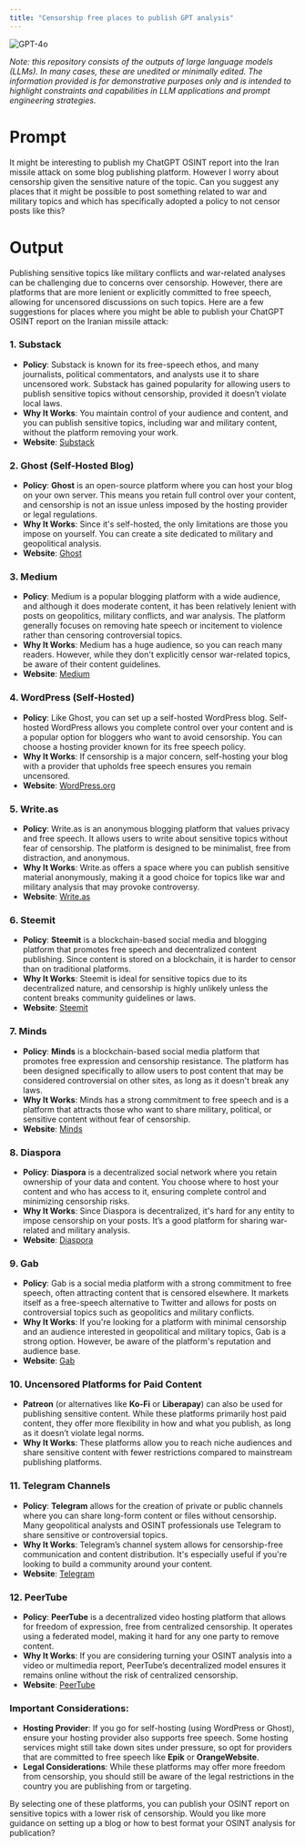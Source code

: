 ```yaml
---
title: "Censorship free places to publish GPT analysis"
---
```

![GPT-4o](https://img.shields.io/badge/GPT--4o-3333FF?style=for-the-badge&logo=openai&logoColor=white)



*Note: this repository consists of the outputs of large language models (LLMs). In many cases, these are unedited or minimally edited. The information provided is for demonstrative purposes only and is intended to highlight constraints and capabilities in LLM applications and prompt engineering strategies.*


# Prompt

It might be interesting to publish my ChatGPT OSINT report into the Iran missile attack on some blog publishing platform. However I worry about censorship given the sensitive nature of the topic. Can you suggest any places that it might be possible to post something related to war and military topics and which has specifically adopted a policy to not censor posts like this?

# Output



Publishing sensitive topics like military conflicts and war-related analyses can be challenging due to concerns over censorship. However, there are platforms that are more lenient or explicitly committed to free speech, allowing for uncensored discussions on such topics. Here are a few suggestions for places where you might be able to publish your ChatGPT OSINT report on the Iranian missile attack:

### 1. **Substack**
   - **Policy**: Substack is known for its free-speech ethos, and many journalists, political commentators, and analysts use it to share uncensored work. Substack has gained popularity for allowing users to publish sensitive topics without censorship, provided it doesn’t violate local laws.
   - **Why It Works**: You maintain control of your audience and content, and you can publish sensitive topics, including war and military content, without the platform removing your work.
   - **Website**: [Substack](https://www.substack.com)

### 2. **Ghost (Self-Hosted Blog)**
   - **Policy**: **Ghost** is an open-source platform where you can host your blog on your own server. This means you retain full control over your content, and censorship is not an issue unless imposed by the hosting provider or legal regulations.
   - **Why It Works**: Since it's self-hosted, the only limitations are those you impose on yourself. You can create a site dedicated to military and geopolitical analysis.
   - **Website**: [Ghost](https://ghost.org)

### 3. **Medium**
   - **Policy**: Medium is a popular blogging platform with a wide audience, and although it does moderate content, it has been relatively lenient with posts on geopolitics, military conflicts, and war analysis. The platform generally focuses on removing hate speech or incitement to violence rather than censoring controversial topics.
   - **Why It Works**: Medium has a huge audience, so you can reach many readers. However, while they don't explicitly censor war-related topics, be aware of their content guidelines.
   - **Website**: [Medium](https://www.medium.com)

### 4. **WordPress (Self-Hosted)**
   - **Policy**: Like Ghost, you can set up a self-hosted WordPress blog. Self-hosted WordPress allows you complete control over your content and is a popular option for bloggers who want to avoid censorship. You can choose a hosting provider known for its free speech policy.
   - **Why It Works**: If censorship is a major concern, self-hosting your blog with a provider that upholds free speech ensures you remain uncensored.
   - **Website**: [WordPress.org](https://www.wordpress.org)

### 5. **Write.as**
   - **Policy**: Write.as is an anonymous blogging platform that values privacy and free speech. It allows users to write about sensitive topics without fear of censorship. The platform is designed to be minimalist, free from distraction, and anonymous.
   - **Why It Works**: Write.as offers a space where you can publish sensitive material anonymously, making it a good choice for topics like war and military analysis that may provoke controversy.
   - **Website**: [Write.as](https://write.as)

### 6. **Steemit**
   - **Policy**: **Steemit** is a blockchain-based social media and blogging platform that promotes free speech and decentralized content publishing. Since content is stored on a blockchain, it is harder to censor than on traditional platforms.
   - **Why It Works**: Steemit is ideal for sensitive topics due to its decentralized nature, and censorship is highly unlikely unless the content breaks community guidelines or laws.
   - **Website**: [Steemit](https://www.steemit.com)

### 7. **Minds**
   - **Policy**: **Minds** is a blockchain-based social media platform that promotes free expression and censorship resistance. The platform has been designed specifically to allow users to post content that may be considered controversial on other sites, as long as it doesn't break any laws.
   - **Why It Works**: Minds has a strong commitment to free speech and is a platform that attracts those who want to share military, political, or sensitive content without fear of censorship.
   - **Website**: [Minds](https://www.minds.com)

### 8. **Diaspora**
   - **Policy**: **Diaspora** is a decentralized social network where you retain ownership of your data and content. You choose where to host your content and who has access to it, ensuring complete control and minimizing censorship risks.
   - **Why It Works**: Since Diaspora is decentralized, it's hard for any entity to impose censorship on your posts. It’s a good platform for sharing war-related and military analysis.
   - **Website**: [Diaspora](https://diasporafoundation.org)

### 9. **Gab**
   - **Policy**: Gab is a social media platform with a strong commitment to free speech, often attracting content that is censored elsewhere. It markets itself as a free-speech alternative to Twitter and allows for posts on controversial topics such as geopolitics and military conflicts.
   - **Why It Works**: If you're looking for a platform with minimal censorship and an audience interested in geopolitical and military topics, Gab is a strong option. However, be aware of the platform's reputation and audience base.
   - **Website**: [Gab](https://www.gab.com)

### 10. **Uncensored Platforms for Paid Content**
   - **Patreon** (or alternatives like **Ko-Fi** or **Liberapay**) can also be used for publishing sensitive content. While these platforms primarily host paid content, they offer more flexibility in how and what you publish, as long as it doesn’t violate legal norms.
   - **Why It Works**: These platforms allow you to reach niche audiences and share sensitive content with fewer restrictions compared to mainstream publishing platforms.

### 11. **Telegram Channels**
   - **Policy**: **Telegram** allows for the creation of private or public channels where you can share long-form content or files without censorship. Many geopolitical analysts and OSINT professionals use Telegram to share sensitive or controversial topics.
   - **Why It Works**: Telegram’s channel system allows for censorship-free communication and content distribution. It's especially useful if you're looking to build a community around your content.
   - **Website**: [Telegram](https://telegram.org)

### 12. **PeerTube**
   - **Policy**: **PeerTube** is a decentralized video hosting platform that allows for freedom of expression, free from centralized censorship. It operates using a federated model, making it hard for any one party to remove content.
   - **Why It Works**: If you are considering turning your OSINT analysis into a video or multimedia report, PeerTube’s decentralized model ensures it remains online without the risk of centralized censorship.
   - **Website**: [PeerTube](https://joinpeertube.org)

### Important Considerations:
- **Hosting Provider**: If you go for self-hosting (using WordPress or Ghost), ensure your hosting provider also supports free speech. Some hosting services might still take down sites under pressure, so opt for providers that are committed to free speech like **Epik** or **OrangeWebsite**.
- **Legal Considerations**: While these platforms may offer more freedom from censorship, you should still be aware of the legal restrictions in the country you are publishing from or targeting.

By selecting one of these platforms, you can publish your OSINT report on sensitive topics with a lower risk of censorship. Would you like more guidance on setting up a blog or how to best format your OSINT analysis for publication?